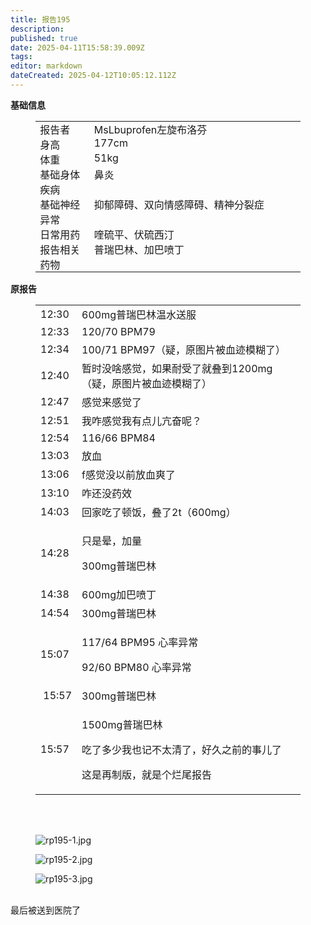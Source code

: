 ```yaml
---
title: 报告195
description: 
published: true
date: 2025-04-11T15:58:39.009Z
tags: 
editor: markdown
dateCreated: 2025-04-12T10:05:12.112Z
---
```


<p><strong>基础信息</strong></p>
<figure class="table">
  <table style="border-bottom:none;border-left:none;border-right:none;border-top:none;">
    <tbody>
      <tr>
        <td style="border-bottom:none;border-left:none;border-right:none;border-top:none;padding:0cm 5.4pt;vertical-align:top;width:78.0pt;">报告者</td>
        <td style="border-bottom:none;border-left:none;border-right:none;border-top:none;padding:0cm 5.4pt;vertical-align:top;width:336.8pt;">MsLbuprofen左旋布洛芬</td>
      </tr>
      <tr>
        <td style="border-bottom:none;border-left:none;border-right:none;border-top:none;padding:0cm 5.4pt;vertical-align:top;width:78.0pt;">身高</td>
        <td style="border-bottom:none;border-left:none;border-right:none;border-top:none;padding:0cm 5.4pt;vertical-align:top;width:336.8pt;">177cm</td>
      </tr>
      <tr>
        <td style="border-bottom:none;border-left:none;border-right:none;border-top:none;padding:0cm 5.4pt;vertical-align:top;width:78.0pt;">体重</td>
        <td style="border-bottom:none;border-left:none;border-right:none;border-top:none;padding:0cm 5.4pt;vertical-align:top;width:336.8pt;">51kg</td>
      </tr>
      <tr>
        <td style="border-bottom:none;border-left:none;border-right:none;border-top:none;padding:0cm 5.4pt;vertical-align:top;width:78.0pt;">基础身体疾病</td>
        <td style="border-bottom:none;border-left:none;border-right:none;border-top:none;padding:0cm 5.4pt;vertical-align:top;width:336.8pt;">鼻炎</td>
      </tr>
      <tr>
        <td style="border-bottom:none;border-left:none;border-right:none;border-top:none;padding:0cm 5.4pt;vertical-align:top;width:78.0pt;">基础神经异常</td>
        <td style="border-bottom:none;border-left:none;border-right:none;border-top:none;padding:0cm 5.4pt;vertical-align:top;width:336.8pt;">抑郁障碍、双向情感障碍、精神分裂症</td>
      </tr>
      <tr>
        <td style="border-bottom:none;border-left:none;border-right:none;border-top:none;padding:0cm 5.4pt;vertical-align:top;width:78.0pt;">日常用药</td>
        <td style="border-bottom:none;border-left:none;border-right:none;border-top:none;padding:0cm 5.4pt;vertical-align:top;width:336.8pt;">喹硫平、伏硫西汀</td>
      </tr>
      <tr>
        <td style="border-bottom:none;border-left:none;border-right:none;border-top:none;padding:0cm 5.4pt;vertical-align:top;width:78.0pt;">报告相关药物</td>
        <td style="border-bottom:none;border-left:none;border-right:none;border-top:none;padding:0cm 5.4pt;vertical-align:top;width:336.8pt;">普瑞巴林、加巴喷丁</td>
      </tr>
    </tbody>
  </table>
</figure>
<p><strong>原报告</strong></p>
<figure class="table">
  <table>
    <tbody>
      <tr>
        <td>12:30</td>
        <td>600mg普瑞巴林温水送服</td>
      </tr>
      <tr>
        <td>12:33</td>
        <td>120/70 BPM79</td>
      </tr>
      <tr>
        <td>12:34</td>
        <td>100/71 BPM97（疑，原图片被血迹模糊了）</td>
      </tr>
      <tr>
        <td>12:40</td>
        <td>暂时没啥感觉，如果耐受了就叠到1200mg（疑，原图片被血迹模糊了）</td>
      </tr>
      <tr>
        <td>12:47</td>
        <td>感觉来感觉了</td>
      </tr>
      <tr>
        <td>12:51</td>
        <td>我咋感觉我有点儿亢奋呢？</td>
      </tr>
      <tr>
        <td>12:54</td>
        <td>116/66 BPM84</td>
      </tr>
      <tr>
        <td>13:03</td>
        <td>放血</td>
      </tr>
      <tr>
        <td>13:06</td>
        <td>f感觉没以前放血爽了</td>
      </tr>
      <tr>
        <td>13:10</td>
        <td>咋还没药效</td>
      </tr>
      <tr>
        <td>14:03</td>
        <td>回家吃了顿饭，叠了2t（600mg）</td>
      </tr>
      <tr>
        <td>14:28</td>
        <td>
          <p>只是晕，加量</p>
          <p>300mg普瑞巴林</p>
        </td>
      </tr>
      <tr>
        <td>14:38</td>
        <td>600mg加巴喷丁</td>
      </tr>
      <tr>
        <td>14:54</td>
        <td>300mg普瑞巴林</td>
      </tr>
      <tr>
        <td>15:07</td>
        <td>
          <p>117/64 BPM95 心率异常</p>
          <p>92/60 BPM80 心率异常</p>
        </td>
      </tr>
      <tr>
        <td>&nbsp;15:57</td>
        <td>300mg普瑞巴林</td>
      </tr>
      <tr>
        <td>15:57</td>
        <td>
          <p>1500mg普瑞巴林</p>
          <p>吃了多少我也记不太清了，好久之前的事儿了</p>
          <p>这是再制版，就是个烂尾报告</p>
        </td>
      </tr>
    </tbody>
  </table>
</figure>
<p><br>&nbsp;</p>
<figure class="image"><img src="/imgs/rp195-1.jpg" alt="rp195-1.jpg"></figure>
<figure class="image"><img src="/imgs/rp195-2.jpg" alt="rp195-2.jpg"></figure>
<figure class="image"><img src="/imgs/rp195-3.jpg" alt="rp195-3.jpg"></figure>
<p><br>最后被送到医院了</p>

